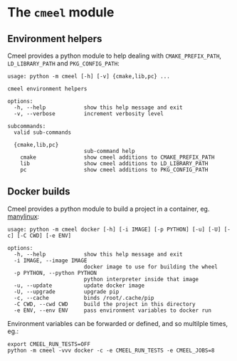 # The `cmeel` module

## Environment helpers

Cmeel provides a python module to help dealing with `CMAKE_PREFIX_PATH`, `LD_LIBRARY_PATH` and `PKG_CONFIG_PATH`:
```
usage: python -m cmeel [-h] [-v] {cmake,lib,pc} ...

cmeel environment helpers

options:
  -h, --help            show this help message and exit
  -v, --verbose         increment verbosity level

subcommands:
  valid sub-commands

  {cmake,lib,pc}
                        sub-command help
    cmake               show cmeel additions to CMAKE_PREFIX_PATH
    lib                 show cmeel additions to LD_LIBRARY_PATH
    pc                  show cmeel additions to PKG_CONFIG_PATH
```

## Docker builds

Cmeel provides a python module to build a project in a container, eg. [manylinux](https://github.com/pypa/manylinux):
```
usage: python -m cmeel docker [-h] [-i IMAGE] [-p PYTHON] [-u] [-U] [-c] [-C CWD] [-e ENV]

options:
  -h, --help            show this help message and exit
  -i IMAGE, --image IMAGE
                        docker image to use for building the wheel
  -p PYTHON, --python PYTHON
                        python interpreter inside that image
  -u, --update          update docker image
  -U, --upgrade         upgrade pip
  -c, --cache           binds /root/.cache/pip
  -C CWD, --cwd CWD     build the project in this directory
  -e ENV, --env ENV     pass environment variables to docker run
```

Environment variables can be forwarded or defined, and so multilple times, eg.:

```
export CMEEL_RUN_TESTS=OFF
python -m cmeel -vvv docker -c -e CMEEL_RUN_TESTS -e CMEEL_JOBS=8
```
